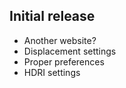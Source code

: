 
## Initial release

* Another website?
* Displacement settings
* Proper preferences
* HDRI settings